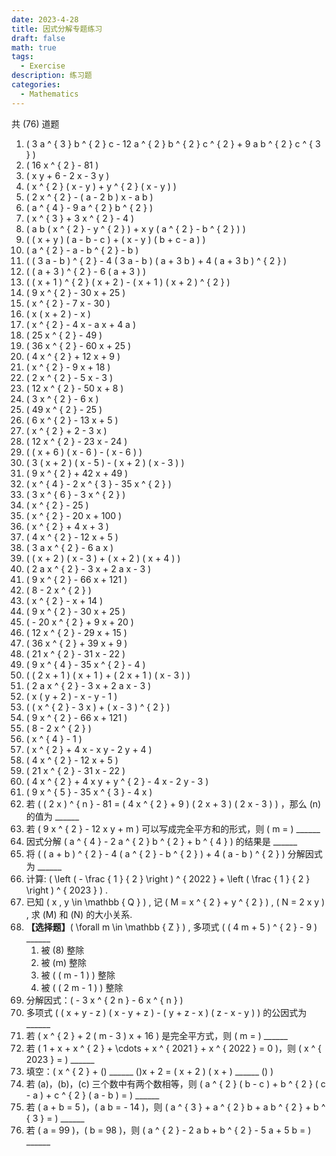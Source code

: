 ```yaml
---
date: 2023-4-28
title: 因式分解专题练习
draft: false
math: true
tags:
  - Exercise
description: 练习题
categories:
  - Mathematics
---
```


共 \(76\) 道题

1. \( 3 a ^ { 3 } b ^ { 2 } c - 12 a ^ { 2 } b ^ { 2 } c ^ { 2 } + 9 a b ^ { 2 } c ^ { 3 } \)
2. \( 16 x ^ { 2 } - 81 \)
3. \( x y + 6 - 2 x - 3 y \)
4. \( x ^ { 2 } ( x - y ) + y ^ { 2 } ( x - y ) \)
5. \( 2 x ^ { 2 } - ( a - 2 b ) x - a b \)
6. \( a ^ { 4 } - 9 a ^ { 2 } b ^ { 2 } \)
7. \( x ^ { 3 } + 3 x ^ { 2 } - 4 \)
8. \( a b ( x ^ { 2 } - y ^ { 2 } ) + x y ( a ^ { 2 } - b ^ { 2 } ) \)
9. \( ( x + y ) ( a - b - c ) + ( x - y ) ( b + c - a ) \)
10. \( a ^ { 2 } - a - b ^ { 2 } - b \)
11. \( ( 3 a - b ) ^ { 2 } - 4 ( 3 a - b ) ( a + 3 b ) + 4 ( a + 3 b ) ^ { 2 } \)
12. \( ( a + 3 ) ^ { 2 } - 6 ( a + 3 ) \)
13. \( ( x + 1 ) ^ { 2 } ( x + 2 ) - ( x + 1 ) ( x + 2 ) ^ { 2 } \)
14. \( 9 x ^ { 2 } - 30 x + 25 \)
15. \( x ^ { 2 } - 7 x - 30 \)
16. \(  x ( x + 2 ) - x \)
17. \( x ^ { 2 } - 4 x - a x + 4 a \)
18. \( 25 x ^ { 2 } - 49 \)
19. \( 36 x ^ { 2 } - 60 x + 25 \)
20. \( 4 x ^ { 2 } + 12 x + 9 \)
21. \( x ^ { 2 } - 9 x + 18 \)
22. \( 2 x ^ { 2 } - 5 x - 3 \)
23. \( 12 x ^ { 2 } - 50 x + 8 \)
24. \( 3 x ^ { 2 } - 6 x \)
25. \( 49 x ^ { 2 } - 25 \)
26. \( 6 x ^ { 2 } - 13 x + 5 \)
27. \( x ^ { 2 } + 2 - 3 x \)
28. \( 12 x ^ { 2 } - 23 x - 24 \)
29. \( ( x + 6 ) ( x - 6 ) - ( x - 6 ) \)
30. \( 3 ( x + 2 ) ( x - 5 ) - ( x + 2 ) ( x - 3 ) \)
31. \( 9 x ^ { 2 } + 42 x + 49 \)
32. \( x ^ { 4 } - 2 x ^ { 3 } - 35 x ^ { 2 } \)
33. \( 3 x ^ { 6 } - 3 x ^ { 2 } \)
34. \( x ^ { 2 } - 25 \)
35. \( x ^ { 2 } - 20 x + 100 \)
36. \( x ^ { 2 } + 4 x + 3 \)
37. \( 4 x ^ { 2 } - 12 x + 5 \)
38. \( 3 a x ^ { 2 } - 6 a x \)
39. \( ( x + 2 ) ( x - 3 ) + ( x + 2 ) ( x + 4 ) \)
40. \(  2 a x ^ { 2 } - 3 x + 2 a x - 3 \)
41. \( 9 x ^ { 2 } - 66 x + 121 \)
42. \( 8 - 2 x ^ { 2 } \)
43. \( x ^ { 2 } - x + 14 \)
44. \( 9 x ^ { 2 } - 30 x + 25 \)
45. \( - 20 x ^ { 2 } + 9 x + 20 \)
46. \( 12 x ^ { 2 } - 29 x + 15 \)
47. \( 36 x ^ { 2 } + 39 x + 9 \)
48. \( 21 x ^ { 2 } - 31 x - 22 \)
49. \( 9 x ^ { 4 } - 35 x ^ { 2 } - 4 \)
50. \( ( 2 x + 1 ) ( x + 1 ) + ( 2 x + 1 ) ( x - 3 ) \)
51. \( 2 a x ^ { 2 } - 3 x + 2 a x - 3 \)
52. \( x ( y + 2 ) - x - y - 1 \)
53. \( ( x ^ { 2 } - 3 x ) + ( x - 3 ) ^ { 2 } \)
54. \( 9 x ^ { 2 } - 66 x + 121 \)
55. \( 8 - 2 x ^ { 2 } \)
56. \( x ^ { 4 } - 1 \)
57. \( x ^ { 2 } + 4 x - x y - 2 y + 4 \)
58. \( 4 x ^ { 2 } - 12 x + 5 \)
59. \( 21 x ^ { 2 } - 31 x - 22 \)
60. \( 4 x ^ { 2 } + 4 x y + y ^ { 2 } - 4 x - 2 y - 3 \)
61. \( 9 x ^ { 5 } - 35 x ^ { 3 } - 4 x \)
62. 若 \( ( 2 x ) ^ { n } - 81 = ( 4 x ^ { 2 } + 9 ) ( 2 x + 3 ) ( 2 x - 3 ) \) ，那么 \(n\) 的值为 ______
63. 若 \( 9 x ^ { 2 } - 12 x y + m \) 可以写成完全平方和的形式，则 \( m = \) ______
64. 因式分解 \( a ^ { 4 } - 2 a ^ { 2 } b ^ { 2 } + b ^ { 4 } \) 的结果是 ______
65. 将 \( ( a + b ) ^ { 2 } - 4 ( a ^ { 2 } - b ^ { 2 } ) + 4 ( a - b ) ^ { 2 } \) 分解因式为 ______
66. 计算: \( \left ( - \frac { 1 } { 2 } \right ) ^ { 2022 } + \left ( \frac { 1 } { 2 } \right ) ^ { 2023 } \) .
67. 已知 \( x , y \in \mathbb { Q } \) , 记 \( M = x ^ { 2 } + y ^ { 2 } \) , \( N = 2 x y \) , 求 \(M\) 和 \(N\) 的大小关系.
68. **【选择题】**\( \forall m \in \mathbb { Z } \) , 多项式 \( ( 4 m + 5 ) ^ { 2 } - 9 \) ______
    1. 被 \(8\) 整除
    2. 被 \(m\) 整除
    3. 被 \( ( m - 1 ) \) 整除
    4. 被 \( ( 2 m - 1 ) \) 整除
69. 分解因式：\( - 3 x ^ { 2 n } - 6 x ^ { n } \)
70. 多项式 \( ( x + y - z ) ( x - y + z ) - ( y + z - x ) ( z - x - y ) \) 的公因式为 ______ 
71. 若 \( x ^ { 2 } + 2 ( m - 3 ) x + 16 \) 是完全平方式，则 \( m = \) ______
72. 若 \( 1 + x + x ^ { 2 } + \cdots + x ^ { 2021 } + x ^ { 2022 } = 0 \)，则 \( x ^ { 2023 } = \) ______
73. 填空：\( x ^ { 2 } + (\) ______ \()x + 2 = ( x + 2 ) ( x + \) ______ \() \)
74. 若 \(a\)，\(b\)，\(c\) 三个数中有两个数相等，则 \( a ^ { 2 } ( b - c ) + b ^ { 2 } ( c - a ) + c ^ { 2 } ( a - b ) = \) ______
75. 若 \( a + b = 5 \)，\( a b = - 14 \)，则 \( a ^ { 3 } + a ^ { 2 } b + a b ^ { 2 } + b ^ { 3 } = \) ______
76. 若 \( a = 99 \)，\( b = 98 \)，则 \( a ^ { 2 } - 2 a b + b ^ { 2 } - 5 a + 5 b = \) ______
